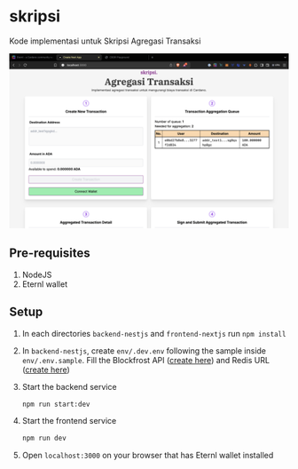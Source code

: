 # skripsi

Kode implementasi untuk Skripsi Agregasi Transaksi

![Agregasi](image.png)

## Pre-requisites

1. NodeJS
2. Eternl wallet

## Setup

1. In each directories `backend-nestjs` and `frontend-nextjs` run `npm install`
2. In `backend-nestjs`, create `env/.dev.env` following the sample inside `env/.env.sample`. Fill the Blockfrost API ([create here](https://blockfrost.io/)) and Redis URL ([create here](https://app.redislabs.com/))
3. Start the backend service

    ```bash
    npm run start:dev
    ```

4. Start the frontend service

    ```bash
    npm run dev
    ```

5. Open `localhost:3000` on your browser that has Eternl wallet installed
